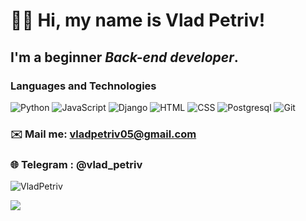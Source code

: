 # 👋🏻 Hi, my name is  Vlad Petriv!
## I'm a beginner *Back-end developer*.
### Languages and Technologies 
![Python](https://img.shields.io/badge/python-%2314354C.svg?&style=for-the-badge&logo=python&logoColor=white)
![JavaScript](https://img.shields.io/badge/javascript-%23323330.svg?&style=for-the-badge&logo=javascript&logoColor=%23F7DF1E)
![Django](https://img.shields.io/badge/django-%23092E20.svg?&style=for-the-badge&logo=django&logoColor=white)
![HTML](https://img.shields.io/badge/html5-%23E34F26.svg?&style=for-the-badge&logo=html5&logoColor=white)
![CSS](https://img.shields.io/badge/css3-%231572B6.svg?&style=for-the-badge&logo=css3&logoColor=white)
![Postgresql](https://img.shields.io/badge/postgres-%23316192.svg?&style=for-the-badge&logo=postgresql&logoColor=white)
![Git](https://img.shields.io/badge/git-%23F05033.svg?&style=for-the-badge&logo=git&logoColor=white)
### ✉️ Mail me: vladpetriv05@gmail.com
### 🌐 Telegram : @vlad_petriv
<p>&nbsp;<img align="left" src="https://github-readme-stats.vercel.app/api?username=VladPetriv&show_icons=true&hide_title=true" alt="VladPetriv" /></p>
<a href="https://github.com/syth0le"> <img align="center" src="https://github-readme-stats.vercel.app/api/top-langs/?username=VladPetrivlangs_count=8&layout=compact&theme=tokyonight" /> </a>
